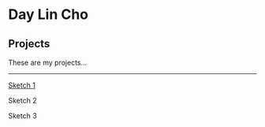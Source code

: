 # Day Lin Cho

## Projects

These are my projects...

---

[Sketch 1](project1.md)

Sketch 2

Sketch 3